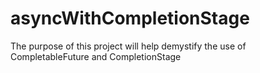 # asyncWithCompletionStage
The purpose of this project will help demystify the use of CompletableFuture and CompletionStage
